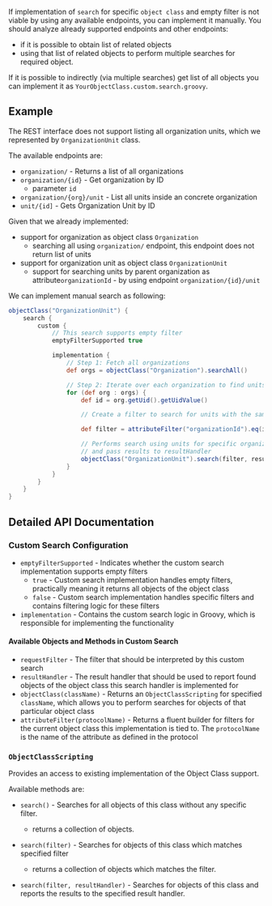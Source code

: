 If implementation of `search` for specific `object class` and  empty filter is not viable by using any available endpoints, you can implement it manually.
You should analyze already supported endpoints and other endpoints:

  - if it is possible to obtain list of related objects
  - using that list of related objects to perform multiple searches for required object.

If it is possible to indirectly (via multiple searches) get list of all objects you can implement it as
`YourObjectClass.custom.search.groovy`.


## Example

The REST interface does not support listing all organization units, which we represented by
`OrganizationUnit` class.

The available endpoints are:
* `organization/` - Returns a list of all organizations
* `organization/{id}` - Get organization by ID
    * parameter `id`
* `organization/{org}/unit` - List all units inside an concrete organization
* `unit/{id]` - Gets Organization Unit by ID

Given that we already implemented:
* support for organization as object class `Organization`
    * searching all using `organization/` endpoint, this endpoint does not return list of units
* support for organization unit as object class `OrganizationUnit`
    * support for searching units by parent organization as attribute`organizationId` - by using endpoint `organization/{id}/unit`

We can implement manual search as following:

```groovy
objectClass("OrganizationUnit") {
    search {
        custom {
            // This search supports empty filter
            emptyFilterSupported true

            implementation {
                // Step 1: Fetch all organizations
                def orgs = objectClass("Organization").searchAll()

                // Step 2: Iterate over each organization to find units
                for (def org : orgs) {
                    def id = org.getUid().getUidValue()

                    // Create a filter to search for units with the same organization ID

                    def filter = attributeFilter("organizationId").eq(id)

                    // Performs search using units for specific organization
                    // and pass results to resultHandler
                    objectClass("OrganizationUnit").search(filter, resultHandler)
                }
            }
        }
    }
}
```

## Detailed API Documentation

### Custom Search Configuration

- `emptyFilterSupported` - Indicates whether the custom search implementation supports empty filters
  - `true` - Custom search implementation handles empty filters, practically meaning it returns all objects of the object class
  - `false` - Custom search implementation handles specific filters and contains filtering logic for these filters
- `implementation` - Contains the custom search logic in Groovy, which is responsible for implementing the functionality

#### Available Objects and Methods in Custom Search

- `requestFilter` - The filter that should be interpreted by this custom search
- `resultHandler` - The result handler that should be used to report found objects of the object class this search handler is implemented for
- `objectClass(className)` - Returns an `ObjectClassScripting` for specified `className`, which allows you to perform searches for objects of that particular object class
- `attributeFilter(protocolName)` - Returns a fluent builder for filters for the current object class this implementation is tied to. The `protocolName` is the name of the attribute as defined in the protocol

### `ObjectClassScripting`

Provides an access to existing implementation of the Object Class support.

Available methods are:

* `search()` - Searches for all objects of this class without any specific filter.
   * returns a collection of objects. 

* `search(filter)` - Searches for objects of this class which matches specified filter
   * returns a collection of objects which matches the filter.

* `search(filter, resultHandler)` - Searches for objects of this class and reports the results to the specified result handler.
